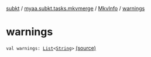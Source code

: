 [subkt](../../index.md) / [myaa.subkt.tasks.mkvmerge](../index.md) / [MkvInfo](index.md) / [warnings](./warnings.md)

# warnings

`val warnings: `[`List`](https://kotlinlang.org/api/latest/jvm/stdlib/kotlin.collections/-list/index.html)`<`[`String`](https://kotlinlang.org/api/latest/jvm/stdlib/kotlin/-string/index.html)`>` [(source)](https://github.com/Myaamori/SubKt/blob/0.1.8/src/main/kotlin/myaa/subkt/tasks/mkvmerge/mkvmerge.kt#L130)